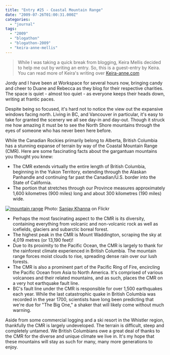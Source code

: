 ```yaml
---
title: "Entry #25 - Coastal Mountain Range"
date: "2009-07-26T01:00:31.000Z"
categories: 
  - "journal"
tags: 
  - "2009"
  - "blogathon"
  - "blogathon-2009"
  - "keira-anne-mellis"
---
```


> While I was taking a quick break from blogging, Keira Mellis decided to help me out by writing an entry. So, this is a guest-entry by Keira. You can read more of Keira's writing over [Keira-anne.com](http://www.keira-anne.com)

Jordy and I have been at Workspace for several hours now, bringing candy and cheer to Duane and Rebecca as they blog for their respective charities. The space is quiet - almost too quiet - as everyone keeps their heads down, writing at frantic paces.

Despite being so focused, it's hard not to notice the view out the expansive windows facing north. Living in BC, and Vancouver in particular, it's easy to take for granted the scenery we all see day-in and day-out. Though it struck me how amazing it must be to see the North Shore mountains through the eyes of someone who has never been here before.

While the Canadian Rockies primarily belong to Alberta, British Columbia has a stunning expanse of terrain by way of the Coastal Mountain Range (CMR). Here are some fascinating facts about the gargantuan mountains you thought you knew:

- The CMR extends virtually the entire length of British Columbia, beginning in the Yukon Territory, extending through the Alaskan Panhandle and continuing far past the Canadian/U.S. border into the State of California.
- The portion that stretches through our Province measures approximately 1,600 kilometres (900 miles) long and about 300 kilometres (190 miles) wide.

[![mountain range](images/2235432701_da2fc36690.jpg "mountain range")](http://www.flickr.com/photos/skhanna/2235432701/) Photo: [Sanjay Khanna](http://www.flickr.com/photos/skhanna/) on Flickr

- Perhaps the most fascinating aspect to the CMR is its diversity, containing everything from volcanic and non-volcanic rock as well as icefields, glaciers and subarctic boreal forest.
- The highest peak in the CMR is Mount Waddington, scraping the sky at 4,019 metres (or 13,190 feet)!
- Due to its proximity to the Pacific Ocean, the CMR is largely to thank for the rainforest climate experienced in British Columbia. The mountain range forces moist clouds to rise, spreading dense rain over our lush forests.
- The CMR is also a prominent part of the Pacific Ring of Fire, encircling the Pacific Ocean from Asia to North America. It's comprised of various volcanoes and their related mountains, and as such, places the CMR on a very hot earthquake fault line.
- BC's fault line under the CMR is responsible for over 1,500 earthquakes each year. While the last catastrophic quake in British Columbia was recorded in the year 1700, scientists have long been predicting that we're due for "The Big One," a shaker that will likely come without much warning.

Aside from some commercial logging and a ski resort in the Whistler region, thankfully the CMR is largely undeveloped. The terrain is difficult, steep and completely untamed. We British Columbians owe a great deal of thanks to the CMR for the diverse and unique climate we live in. It's my hope that these mountains will stay as such for many, many more generations to enjoy.
